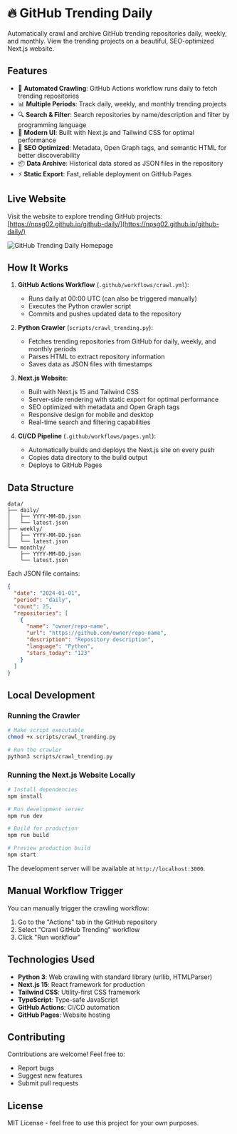 # 🔥 GitHub Trending Daily

Automatically crawl and archive GitHub trending repositories daily, weekly, and monthly. View the trending projects on a beautiful, SEO-optimized Next.js website.

## Features

- 🤖 **Automated Crawling**: GitHub Actions workflow runs daily to fetch trending repositories
- 📊 **Multiple Periods**: Track daily, weekly, and monthly trending projects
- 🔍 **Search & Filter**: Search repositories by name/description and filter by programming language
- 🎨 **Modern UI**: Built with Next.js and Tailwind CSS for optimal performance
- 🚀 **SEO Optimized**: Metadata, Open Graph tags, and semantic HTML for better discoverability
- 📦 **Data Archive**: Historical data stored as JSON files in the repository
- ⚡ **Static Export**: Fast, reliable deployment on GitHub Pages

## Live Website

Visit the website to explore trending GitHub projects: [https://npsg02.github.io/github-daily/](https://npsg02.github.io/github-daily/)

![GitHub Trending Daily Homepage](https://github.com/user-attachments/assets/7bbeaa09-a191-478d-80b7-10e1cd88bf8e)

## How It Works

1. **GitHub Actions Workflow** (`.github/workflows/crawl.yml`):
   - Runs daily at 00:00 UTC (can also be triggered manually)
   - Executes the Python crawler script
   - Commits and pushes updated data to the repository

2. **Python Crawler** (`scripts/crawl_trending.py`):
   - Fetches trending repositories from GitHub for daily, weekly, and monthly periods
   - Parses HTML to extract repository information
   - Saves data as JSON files with timestamps

3. **Next.js Website**:
   - Built with Next.js 15 and Tailwind CSS
   - Server-side rendering with static export for optimal performance
   - SEO optimized with metadata and Open Graph tags
   - Responsive design for mobile and desktop
   - Real-time search and filtering capabilities

4. **CI/CD Pipeline** (`.github/workflows/pages.yml`):
   - Automatically builds and deploys the Next.js site on every push
   - Copies data directory to the build output
   - Deploys to GitHub Pages

## Data Structure

```
data/
├── daily/
│   ├── YYYY-MM-DD.json
│   └── latest.json
├── weekly/
│   ├── YYYY-MM-DD.json
│   └── latest.json
└── monthly/
    ├── YYYY-MM-DD.json
    └── latest.json
```

Each JSON file contains:
```json
{
  "date": "2024-01-01",
  "period": "daily",
  "count": 25,
  "repositories": [
    {
      "name": "owner/repo-name",
      "url": "https://github.com/owner/repo-name",
      "description": "Repository description",
      "language": "Python",
      "stars_today": "123"
    }
  ]
}
```

## Local Development

### Running the Crawler

```bash
# Make script executable
chmod +x scripts/crawl_trending.py

# Run the crawler
python3 scripts/crawl_trending.py
```

### Running the Next.js Website Locally

```bash
# Install dependencies
npm install

# Run development server
npm run dev

# Build for production
npm run build

# Preview production build
npm start
```

The development server will be available at `http://localhost:3000`.

## Manual Workflow Trigger

You can manually trigger the crawling workflow:

1. Go to the "Actions" tab in the GitHub repository
2. Select "Crawl GitHub Trending" workflow
3. Click "Run workflow"

## Technologies Used

- **Python 3**: Web crawling with standard library (urllib, HTMLParser)
- **Next.js 15**: React framework for production
- **Tailwind CSS**: Utility-first CSS framework
- **TypeScript**: Type-safe JavaScript
- **GitHub Actions**: CI/CD automation
- **GitHub Pages**: Website hosting

## Contributing

Contributions are welcome! Feel free to:
- Report bugs
- Suggest new features
- Submit pull requests

## License

MIT License - feel free to use this project for your own purposes.